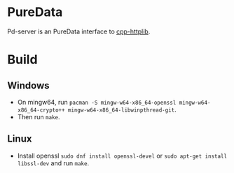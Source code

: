 # PureData

Pd-server is an PureData interface to [cpp-httplib](https://github.com/yhirose/cpp-httplib).

# Build
## Windows

* On mingw64, run `pacman -S mingw-w64-x86_64-openssl mingw-w64-x86_64-crypto++ mingw-w64-x86_64-libwinpthread-git`.
* Then run `make`.

## Linux

* Install openssl `sudo dnf install openssl-devel` or `sudo apt-get install libssl-dev` and run `make`.
